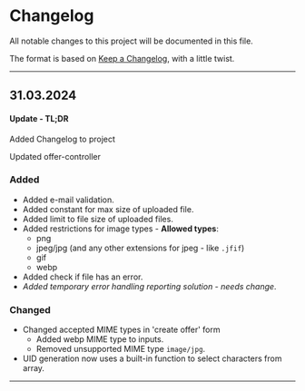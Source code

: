 # Changelog

All notable changes to this project will be documented in this file.

The format is based on [Keep a Changelog](https://keepachangelog.com/en/1.1.0/), with a little twist.

------------------------------

## 31.03.2024

#### Update - TL;DR

Added Changelog to project

Updated offer-controller

### Added
+ Added e-mail validation.
+ Added constant for max size of uploaded file.
+ Added limit to file size of uploaded files.
+ Added restrictions for image types - **Allowed types**:
  - png
  - jpeg/jpg (and any other extensions for jpeg - like `.jfif`)
  - gif
  - webp
+ Added check if file has an error.
+ *Added temporary error handling reporting solution - needs change*.

### Changed
* Changed accepted MIME types in 'create offer' form
  + Added webp MIME type to inputs.
  - Removed unsupported MIME type `image/jpg`.
* UID generation now uses a built-in function to select characters from array.

-----

<!-- TEMPLATES AND ORDER

## UPDATE DATE

#### Update

**Optional notes here, that are technicaly tl;dr of changelog**

### Added
+ new stuff/functionality
+ 
+ 

### Fixed
+ Positive fixes, ex. something was not working as intended/necessary was missing within a code (throwing an error or not) and got added.
+ 
- Negative fixes, ex. bugs, deprecated stuff breaking functionality, typos etc.
- 

### Changed
* ex. way how function works/processes data
* update of deprecated code, that still worked, but got changed
* neutral changes - just stuff that really wasn't broken/bugged nor needed fixing
* 

### Removed
- removed stuff/functionality
- 
- 

-----
